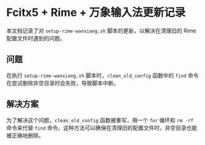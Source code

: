 # Fcitx5 + Rime + 万象输入法更新记录

本文档记录了对 `setup-rime-wanxiang.sh` 脚本的更新，以解决在清理旧的 Rime 配置文件时遇到的问题。

## 问题

在执行 `setup-rime-wanxiang.sh` 脚本时，`clean_old_config` 函数中的 `find` 命令在尝试删除非空目录时会失败，导致脚本中断。

## 解决方案

为了解决这个问题，`clean_old_config` 函数被重写，用一个 `for` 循环和 `rm -rf` 命令来代替 `find` 命令。这种方法可以确保在清理旧的配置文件时，非空目录也能被正确地删除。
